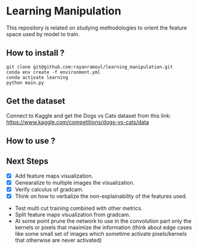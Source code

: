 # Learning Manipulation
This repository is related on studying methodologies to orient the feature space used by model to train.

## How to install ?
```
git clone git@github.com:rayanramoul/learning_manipulation.git
conda env create -f environment.yml
conda activate learning
python main.py
```


## Get the dataset 
Connect to Kaggle and get the Dogs vs Cats dataset from this link:
https://www.kaggle.com/competitions/dogs-vs-cats/data

## How to use ?

## Next Steps
- [X] Add feature maps visualization.
- [X] Genearalize to multiple images the visualization.
- [X] Verify calculus of gradcam.
- [X] Think on how to verbalize the non-explainability of the features used.
- Test multi  cut training combined with other metrics.
-  Split feature maps visualization from gradcam.
- At some point prune the network to use in the convolution part only the kernels or pixels that maximize the information (think about edge cases like some small set of images which sometime activate pixels/kernels that otherwise are never activated)